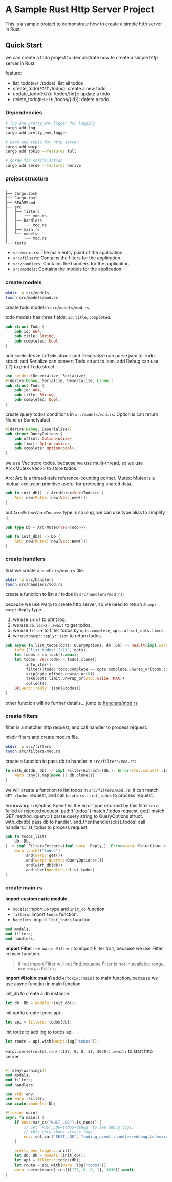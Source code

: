 # A Sample Rust Http Server Project

This is a sample project to demonstrate how to create a simple http server in Rust.

## Quick Start

we can create a todo project to demonstrate how to create a simple http server in Rust.

feature:

- list_todo(`GET` /todos): list all todos
- create_todo(`POST` /todos): create a new todo
- update_todo(`PATCH` /todos/{id}): update a todo
- delete_todo(`DELETE` /todos/{id}): delete a todo

### Dependencies

```bash
# log and pretty_env_logger for logging
cargo add log
cargo add pretty_env_logger

# warp and tokio for http server
cargo add warp
cargo add tokio --features full

# serde for serialization
cargo add serde --features derive
``` 

### project structure

```text
.
├── Cargo.lock
├── Cargo.toml
├── README.md
├── src
│   ├── filters
│   │   └── mod.rs
│   ├── handlers
│   │   └── mod.rs
│   ├── main.rs
│   └── models
│       └── mod.rs
└── tests

```

- `src/main.rs`: The main entry point of the application.
- `src/filters`: Contains the filters for the application.
- `src/handlers`: Contains the handlers for the application.
- `src/models`: Contains the models for the application.

### create models

```bash
mkdir -p src/models
touch src/models/mod.rs
```

create todo model in `src/models/mod.rs`:

todo models has three fields: `id`, `title`, `completed`.

```rust
pub struct Todo {
    pub id: u64,
    pub title: String,
    pub completed: bool,
}
```

add `serde` derive to `Todo` struct:
add Deserialize can parse json to Todo struct.
add Serialize can convert Todo struct to json.
add Debug can use {:?} to print Todo struct.

```rust
use serde::{Deserialize, Serialize};
#[derive(Debug, Serialize, Deserialize, Clone)]
pub struct Todo {
    pub id: u64,
    pub title: String,
    pub completed: bool,
}
```

create query todos conditions in `src/models/mod.rs`:
Option is can return None or Some(value).

```rust
#[derive(Debug, Deserialize)]
pub struct QueryOptions {
    pub offset: Option<usize>,
    pub limit: Option<usize>,
    pub complete: Option<bool>,
}
```

we use Vec store todos. because we use mulit-thread, so we use Arc<Mutex<Vec<Todo>>> to store todos.

Arc: Arc is a thread-safe reference-counting pointer.
Mutex: Mutex is a mutual exclusion primitive useful for protecting shared data.

```rust
pub fn init_db() -> Arc<Mutex<Vec<Todo>>> {
    Arc::new(Mutex::new(Vec::new()))
}
``` 

but `Arc<Mutex<Vec<Todo>>>` type is so long, we can use type alias to simplify it.

```rust
pub type Db = Arc<Mutex<Vec<Todo>>>;

pub fn init_db() -> Db {
    Arc::new(Mutex::new(Vec::new()))
}
``` 

### create handlers

first we create a `handlers/mod.rs` file:

```bash
mkdir -p src/handlers
touch src/handlers/mod.rs
```

create a function to list all todos in `src/handlers/mod.rs`:

because we use warp to create http server, so we need to return a `impl warp::Reply` type.

1. we use `info!` to print log.
2. we use `db.lock().await` to get todos.
3. we use `filter` to filter todos by `opts.complete`, `opts.offset`, `opts.limit`.
4. we use `warp::reply::json` to return todos.

```rust
pub async fn list_todos(opts: QueryOptions, db: Db) -> Result<impl warp::Reply, Infallible> {
    info!("list_todos: {:?}", opts);
    let todos = db.lock().await;
    let todos: Vec<Todo> = todos.clone()
        .into_iter()
        .filter(|todo| todo.complete == opts.complete.unwrap_or(todo.complete))
        .skip(opts.offset.unwrap_or(0))
        .take(opts.limit.unwrap_or(std::usize::MAX))
        .collect();
    Ok(warp::reply::json(&todos))
}
```

other function will no further details...
jump to [handlers/mod.rs](src/handlers/mod.rs)

### create filters

filter is a matcher http request, and call handler to process request.

mkdir filters and create mod.rs file.

```bash
mkdir -p src/filters
touch src/filters/mod.rs
```

create a function to pass db to handler in `src/filters/mod.rs`:

```rust
fn with_db(db: Db) -> impl Filter<Extract=(Db,), Error=std::convert::Infallible> + Clone {
    warp::any().map(move || db.clone())
}
```

we will create a function to list todos in `src/filters/mod.rs`:
it can match `GET /todos` request, and call `handlers::list_todos` to process request.

error=warp:: rejection Specifies the error type returned by this filter on a failed or rejected request.
path!("todos") match /todos request.
get() match GET method.
query::<QueryOptions>() parse query string to QueryOptions struct.
with_db(db) pass db to handler.
and_then(handlers::list_todos) call handlers::list_todos to process request.

```rust
pub fn todos_list(
    db: Db,
) -> impl Filter<Extract=(impl warp::Reply,), Error=warp::Rejection> + Clone {
    warp::path!("todos")
        .and(warp::get())
        .and(warp::query::<QueryOptions>())
        .and(with_db(db))
        .and_then(handlers::list_todos)
}
```

### create main.rs

**import custom carte module.**

- `models`: import `Db` type and `init_db` function.
- `filters`: import `todos` function.
- `handlers`: import `list_todos` function.

```rust
mod models;
mod filters;
mod handlers;
```

**import Filter**
`use warp::Filter;` to import Filter trait, because we use Filter in main function.

> if not import Filter will not find,because Filter is not in available range.
> `use warp::Filter;`

**import #[tokio::main]**
add `#[tokio::main]` to main function, because we use async function in main function.

init_db to create a db instance.

```rust
let db: Db = models::init_db();
```

init api to create todos api.

```rust
let api = filters::todos(db);
```

init route to add log to todos api.

```rust
let route = api.with(warp::log("todos"));
```

`warp::serve(route).run(([127, 0, 0, 1], 3030)).await;` to start http server.

```rust

#![deny(warnings)]
mod models;
mod filters;
mod handlers;

use std::env;
use warp::Filter;
use crate::models::Db;

#[tokio::main]
async fn main() {
    if env::var_os("RUST_LOG").is_none() {
        // Set `RUST_LOG=todos=debug` to see debug logs,
        // this only shows access logs.
        env::set_var("RUST_LOG", "coding_event::handlers=debug,todos=info");
    }

    pretty_env_logger::init();
    let db: Db = models::init_db();
    let api = filters::todos(db);
    let route = api.with(warp::log("todos"));
    warp::serve(route).run(([127, 0, 0, 1], 3030)).await;
}
```

